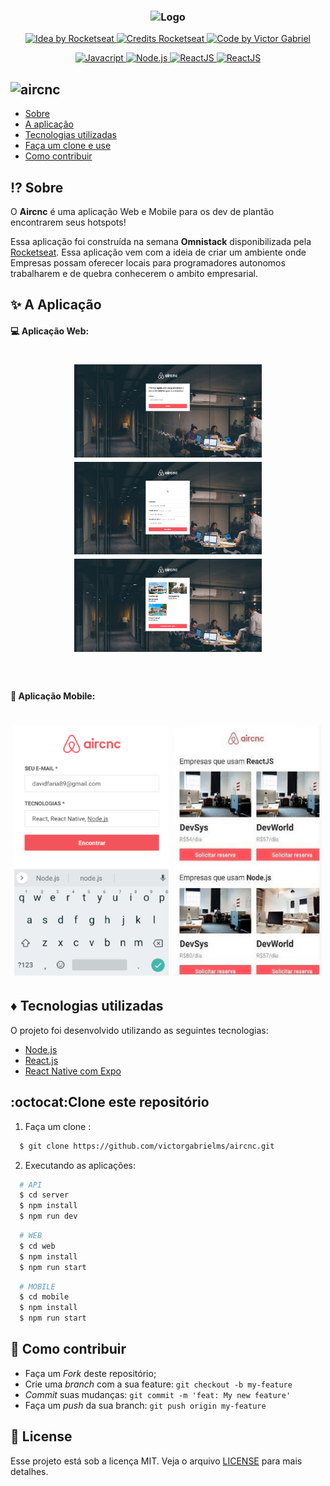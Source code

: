 <h3 align="center">
    <img alt="Logo" title="#logo" width="300px" src="assets/logo.svg">
</h3>

<p align="center">
  <a href="https://rocketseat.com.br">
    <img alt="Idea by Rocketseat" src="https://img.shields.io/badge/idea%20by-Rocketseat-%237519C1">
  </a>
  <a href="https://rocketseat.com.br">
    <img alt="Credits Rocketseat" src="https://img.shields.io/badge/credits%20-Rocketseat-%237519C1">
  </a>
   <a href="https://github.com/VictorGabrielMS">
    <img alt="Code by Victor Gabriel" src="https://img.shields.io/badge/code%20by-Victor Gabriel-%23E02041">
  </a>
</p>


<p align="center">
  <a href="https://developer.mozilla.org/pt-BR/docs/Web/JavaScript">
    <img alt="Javacript" src="https://img.shields.io/badge/Javacript-%23D1CB36">
  </a>
  <a href="https://nodejs.org/en/">
    <img alt="Node.js" src="https://img.shields.io/badge/Node.js-%2341B879">
  </a>
  <a href="https://pt-br.reactjs.org/">
    <img alt="ReactJS" src="https://img.shields.io/badge/ReactJS-%2315BED1">
  </a>
  <a href="https://reactnative.dev/">
    <img alt="ReactJS" src="https://img.shields.io/badge/React Native-%235465D1">
  </a>
</p>


## <img alt="aircnc" src="assets/logo@3x.png" height="35">

- [Sobre](#sobre)
- [A aplicação](#aplicacao)
- [Tecnologias utilizadas](#tecnologias-utilizadas)
- [Faça um clone e use](#como-usar)
- [Como contribuir](#como-contribuir)

<a id="sobre"></a>

## :interrobang:  Sobre

O <strong>Aircnc</strong> é uma aplicação Web e Mobile para os dev de plantão encontrarem seus hotspots!

Essa aplicação foi construída na semana <strong>Omnistack</strong>  disponibilizada pela [Rocketseat](https://rocketseat.com.br/). Essa aplicação vem com a ideia de criar um ambiente onde Empresas possam oferecer locais para programadores autonomos trabalharem e de quebra conhecerem o ambito empresarial.


<a id="aplicacao"></a>

## :sparkles:  A Aplicação

#### :computer:  Aplicação Web:

<h1 align="center">
    <img alt="Web" src="./github/webhome.png" width="300px">
    <img alt="Web" src="./github/webaddspot.png" width="300px">
    <img alt="Web" src="./github/spotsweb.png" width="300px">
</h1>

<br>

#### :iphone:  Aplicação Mobile:

<h1 align="center">
    <img alt="Mobile" src="./github/mobilelogin.png" height="400px">
    <img alt="Mobile" src="./github/mobilelist.png" height="400px">
</h1>

<a id="tecnologias-utilizadas"></a>

## :diamonds:  Tecnologias utilizadas

O projeto foi desenvolvido utilizando as seguintes tecnologias:

- [Node.js](https://nodejs.org/en/)
- [React.js](https://reactjs.org/)
- [React Native com Expo](https://expo.io/)


<a id="como-usar"></a>

## :octocat:Clone este repositório

1. Faça um clone :

```sh
  $ git clone https://github.com/victorgabrielms/aircnc.git
```

2. Executando as aplicações:

```sh
  # API
  $ cd server
  $ npm install
  $ npm run dev
```
```sh
  # WEB
  $ cd web
  $ npm install
  $ npm run start
```

```sh
  # MOBILE
  $ cd mobile
  $ npm install
  $ npm run start
```

<a id="como-contribuir"></a>

## :dart: Como contribuir

- Faça um _Fork_ deste repositório;
- Crie uma _branch_ com a sua feature: `git checkout -b my-feature`
- _Commit_ suas mudanças: `git commit -m 'feat: My new feature'`
- Faça um _push_ da sua branch: `git push origin my-feature`

## :memo: License

Esse projeto está sob a licença MIT. Veja o arquivo [LICENSE](LICENSE) para mais detalhes.
